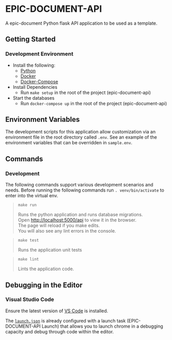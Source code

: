 # EPIC-DOCUMENT-API

A epic-document Python flask API application to be used as a template.

## Getting Started

### Development Environment
* Install the following:
    - [Python](https://www.python.org/)
    - [Docker](https://www.docker.com/)
    - [Docker-Compose](https://docs.docker.com/compose/install/)
* Install Dependencies
    - Run `make setup` in the root of the project (epic-document-api)
* Start the databases
    - Run `docker-compose up` in the root of the project (epic-document-api)

## Environment Variables

The development scripts for this application allow customization via an environment file in the root directory called `.env`. See an example of the environment variables that can be overridden in `sample.env`.

## Commands

### Development

The following commands support various development scenarios and needs.
Before running the following commands run `. venv/bin/activate` to enter into the virtual env.


> `make run`
>
> Runs the python application and runs database migrations.  
Open [http://localhost:5000/api](http://localhost:5000/api) to view it in the browser.<br/>
> The page will reload if you make edits.<br/>
> You will also see any lint errors in the console.

> `make test`
>
> Runs the application unit tests<br>

> `make lint`
>
> Lints the application code.

## Debugging in the Editor

### Visual Studio Code

Ensure the latest version of [VS Code](https://code.visualstudio.com) is installed.

The [`launch.json`](.vscode/launch.json) is already configured with a launch task (EPIC-DOCUMENT-API Launch) that allows you to launch chrome in a debugging capacity and debug through code within the editor. 